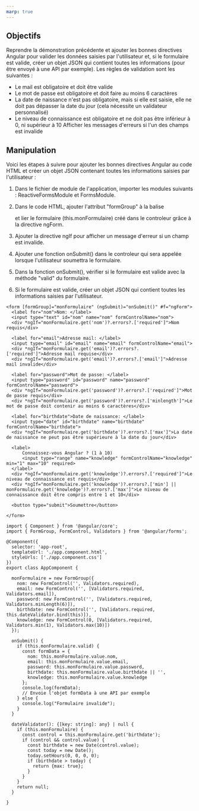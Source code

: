 ```yaml
---
marp: true
---
```


## Objectifs

Reprendre la démonstration précédente et ajouter les bonnes directives Angular pour valider les données saisies par l'utilisateur et, si le formulaire est valide, créer un objet JSON qui contient toutes les informations (pour être envoyé à une API par exemple).
Les règles de validation sont les suivantes :
- Le mail est obligatoire et doit être valide
- Le mot de passe est obligatoire et doit faire au moins 6 caractères
- La date de naissance n'est pas obligatoire, mais si elle est saisie, elle ne doit pas dépasser la date du jour (cela nécessite un validateur personnalisé)
- Le niveau de connaissance est obligatoire et ne doit pas être inférieur à 0, ni supérieur à 10
Afficher les messages d'erreurs si l'un des champs est invalide

## Manipulation

Voici les étapes à suivre pour ajouter les bonnes directives Angular au code HTML et créer un objet JSON contenant toutes les informations saisies par l'utilisateur :

1. Dans le fichier de module de l'application, importer les modules suivants : ReactiveFormsModule et FormsModule.

2. Dans le code HTML, ajouter l'attribut "formGroup" à la balise <form> et lier le formulaire (this.monFormulaire) créé dans le controleur grâce à la directive ngForm.

3. Ajouter la directive ngIf pour afficher un message d'erreur si un champ est invalide.

4. Ajouter une fonction onSubmit() dans le controleur qui sera appelée lorsque l'utilisateur soumettra le formulaire.

4. Dans la fonction onSubmit(), vérifier si le formulaire est valide avec la méthode "valid" du formulaire.

6. Si le formulaire est valide, créer un objet JSON qui contient toutes les informations saisies par l'utilisateur.

```html{style="font-size: 14pt"}
<form [formGroup]="monFormulaire" (ngSubmit)="onSubmit()" #f="ngForm">
  <label for="nom">Nom: </label>
  <input type="text" id="nom" name="nom" formControlName="nom">
  <div *ngIf="monFormulaire.get('nom')?.errors?.['required']">Nom requis</div>

  <label for="email">Adresse mail: </label>
  <input type="email" id="email" name="email" formControlName="email">
  <div *ngIf="monFormulaire.get('email')?.errors?.['required']">Adresse mail requise</div>
  <div *ngIf="monFormulaire.get('email')?.errors?.['email']">Adresse mail invalide</div>

  <label for="password">Mot de passe: </label>
  <input type="password" id="password" name="password" formControlName="password">
  <div *ngIf="monFormulaire.get('password')?.errors?.['required']">Mot de passe requis</div>
  <div *ngIf="monFormulaire.get('password')?.errors?.['minlength']">Le mot de passe doit contenir au moins 6 caractères</div>

  <label for="birthdate">Date de naissance: </label>
  <input type="date" id="birthdate" name="birthdate" formControlName="birthdate">
  <div *ngIf="monFormulaire.get('birthdate')?.errors?.['max']">La date de naissance ne peut pas être supérieure à la date du jour</div>

  <label>
      Connaissez-vous Angular ? (1 à 10)
      <input type="range" name="knowledge" formControlName="knowledge" min="1" max="10" required>
  </label>
  <div *ngIf="monFormulaire.get('knowledge')?.errors?.['required']">Le niveau de connaissance est requis</div>
  <div *ngIf="monFormulaire.get('knowledge')?.errors?.['min'] || monFormulaire.get('knowledge')?.errors?.['max']">Le niveau de connaissance doit être compris entre 1 et 10</div>

  <button type="submit">Soumettre</button>

</form>
```

```typescript{style="font-size: 14pt"}
import { Component } from '@angular/core';
import { FormGroup, FormControl, Validators } from '@angular/forms';

@Component({
  selector: 'app-root',
  templateUrl: './app.component.html',
  styleUrls: ['./app.component.css']
})
export class AppComponent {

  monFormulaire = new FormGroup({
    nom: new FormControl('', Validators.required),
    email: new FormControl('', [Validators.required, Validators.email]),
    password: new FormControl('', [Validators.required, Validators.minLength(6)]),
    birthdate: new FormControl('', [Validators.required, this.dateValidator.bind(this)]),
    knowledge: new FormControl(0, [Validators.required, Validators.min(1), Validators.max(10)])
  });

  onSubmit() {
    if (this.monFormulaire.valid) {
      const formData = {
        nom: this.monFormulaire.value.nom,
        email: this.monFormulaire.value.email,
        password: this.monFormulaire.value.password,
        birthdate: this.monFormulaire.value.birthdate || '',
        knowledge: this.monFormulaire.value.knowledge
      };
      console.log(formData);
      // Envoie l'objet formData à une API par exemple
    } else {
      console.log("Formulaire invalide");
    }
  }

  dateValidator(): {[key: string]: any} | null {
    if (this.monFormulaire) {
      const control = this.monFormulaire.get('birthdate');
      if (control && control.value) {
        const birthdate = new Date(control.value);
        const today = new Date();
        today.setHours(0, 0, 0, 0);
        if (birthdate > today) {
          return {max: true};
        }
      }
    }
    return null;
  }

}
```
